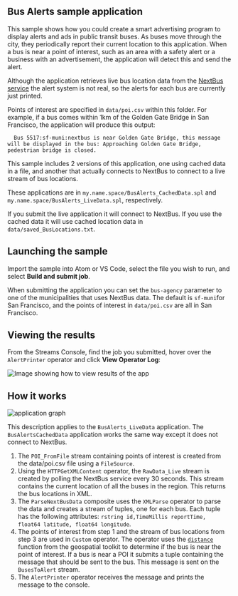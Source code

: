 
## Bus Alerts sample application
This sample shows how you could create a smart advertising program to display alerts and ads in public transit buses. As buses move through the city, they periodically report their current location to this application. When a bus is near a point of interest, such as an area with a safety alert or a business with an advertisement, the application will detect this and send the alert.


Although the application retrieves live bus location data from the [NextBus service](https://www.nextbus.com) the alert system is not real, so the alerts for each bus are currently just printed.

Points of interest are specified in `data/poi.csv` within this folder.
For example, if a bus comes within 1km of the Golden Gate Bridge in San Francisco, the application will produce this output:

      Bus 5517:sf-muni:nextbus is near Golden Gate Bridge, this message will be displayed in the bus: Approaching Golden Gate Bridge, pedestrian bridge is closed.



This sample includes 2 versions of this application, one using cached data in a file, and another that actually connects to NextBus to connect to a live stream of bus locations.

These applications are in `my.name.space/BusAlerts_CachedData.spl` and `my.name.space/BusAlerts_LiveData.spl`, respectively.


If you submit the live application it will connect to NextBus. If you use the cached data it will use cached location data in `data/saved_BusLocations.txt`.
## Launching the sample

Import the sample into Atom or VS Code, select the file you wish to run, and  select **Build and submit job**.

When submitting the application you can set the `bus-agency` parameter to one of the municipalities that uses NextBus data. The default is `sf-muni`for San Francisco, and the points of interest in `data/poi.csv` are all in San Francisco.


## Viewing the results

From the Streams Console, find the job you submitted, hover over the `AlertPrinter` operator and click **View Operator Log**:

![Image showing how to view results of the app](/Users/natashad/Documents/dev/git/streamsx.documentation/images/viewresults.gif)


## How it works

![application graph](/Users/natashad/Documents/dev/git/streamsx.documentation/images/graph.png)

This description applies to the `BusAlerts_LiveData` application. The `BusAlertsCachedData` application works the same way except it does not connect to NextBus.
1. The `POI_FromFile` stream containing points of interest is created from the data/poi.csv file using a `FileSource`.
2. Using the `HTTPGetXMLContent` operator, the `RawData_Live` stream is created by polling the NextBus service every 30 seconds. This stream contains the current location of all the buses in the region. This returns the bus locations in XML.
3. The `ParseNextBusData` composite uses the `XMLParse` operator to parse the data and creates a stream of tuples, one for each bus. Each tuple has the following attributes: `rstring id,TimeMillis reportTime, float64 latitude, float64 longitude`.
4. The points of interest from step 1 and the stream of bus locations from step 3 are used in `Custom` operator. The operator uses the [`distance`](https://www.ibm.com/support/knowledgecenter/SSCRJU_4.3.0/com.ibm.streams.toolkits.doc/spldoc/dita/tk$com.ibm.streams.geospatial/fj$com.ibm.streams.geospatial.st.html) function from the geospatial toolkit to determine if the bus is near the point of interest.  If a bus is near a POI it submits a tuple containing the message that should be sent to the bus. This message is sent on the `BusesToAlert` stream.
5. The `AlertPrinter` operator receives the message and prints the message to the console.
